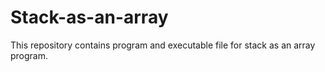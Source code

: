 # Stack-as-an-array
This repository contains program and executable file for stack as an array program.
